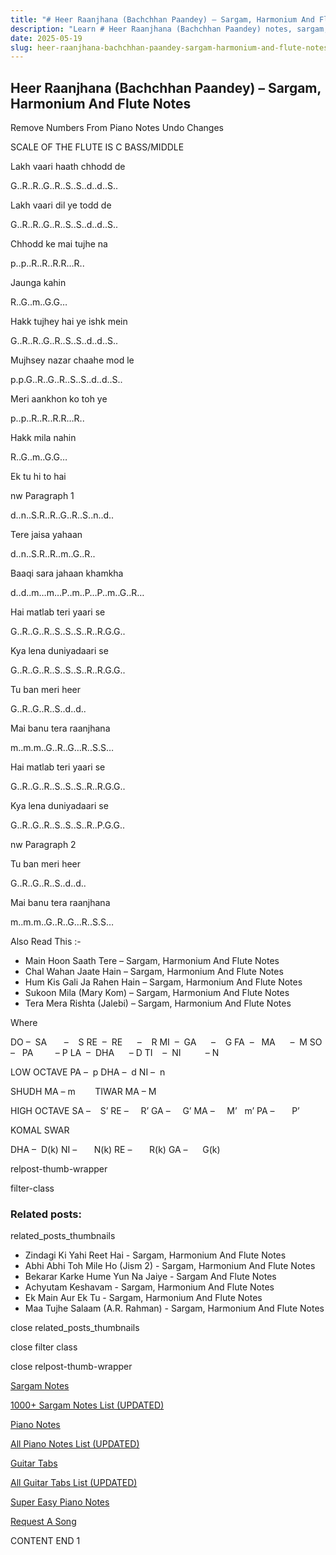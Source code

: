 ```yaml
---
title: "# Heer Raanjhana (Bachchhan Paandey) – Sargam, Harmonium And Flute Notes"
description: "Learn # Heer Raanjhana (Bachchhan Paandey) notes, sargam, harmonium notations and flute notes. Easy step-by-step tutorial for beginners."
date: 2025-05-19
slug: heer-raanjhana-bachchhan-paandey-sargam-harmonium-and-flute-notes
---
```


## Heer Raanjhana (Bachchhan Paandey) – Sargam, Harmonium And Flute Notes

Remove Numbers From Piano Notes
Undo Changes

SCALE OF THE FLUTE IS C BASS/MIDDLE

Lakh vaari haath chhodd de

G..R..R..G..R..S..S..d..d..S..

Lakh vaari dil ye todd de

G..R..R..G..R..S..S..d..d..S..

Chhodd ke mai tujhe na

p..p..R..R..R.R…R..

Jaunga kahin

R..G..m..G.G…

Hakk tujhey hai ye ishk mein

G..R..R..G..R..S..S..d..d..S..

Mujhsey nazar chaahe mod le

p.p.G..R..G..R..S..S..d..d..S..

Meri aankhon ko toh ye

p..p..R..R..R.R…R..

Hakk mila nahin

R..G..m..G.G…

Ek tu hi to hai

nw Paragraph 1

d..n..S.R..R..G..R..S..n..d..

Tere jaisa yahaan

d..n..S.R..R..m..G..R..

Baaqi sara jahaan khamkha

d..d..m…m…P..m..P…P..m..G..R…

Hai matlab teri yaari se

G..R..G..R..S..S..S..R..R.G.G..

Kya lena duniyadaari se

G..R..G..R..S..S..S..R..R.G.G..

Tu ban meri heer

G..R..G..R..S..d..d..

Mai banu tera raanjhana

m..m.m..G..R..G…R..S.S…

Hai matlab teri yaari se

G..R..G..R..S..S..S..R..R.G.G..

Kya lena duniyadaari se

G..R..G..R..S..S..S..R..P.G.G..

nw Paragraph 2

Tu ban meri heer

G..R..G..R..S..d..d..

Mai banu tera raanjhana

m..m.m..G..R..G…R..S.S…

Also Read This :-

* Main Hoon Saath Tere – Sargam, Harmonium And Flute Notes
* Chal Wahan Jaate Hain – Sargam, Harmonium And Flute Notes
* Hum Kis Gali Ja Rahen Hain – Sargam, Harmonium And Flute Notes
* Sukoon Mila (Mary Kom) – Sargam, Harmonium And Flute Notes
* Tera Mera Rishta (Jalebi) – Sargam, Harmonium And Flute Notes

Where

DO –  SA       –    S
RE  –  RE      –    R
MI  –  GA      –    G
FA  –   MA      –  M
SO  –   PA         – P
LA  –  DHA      – D
TI    –  NI          – N

LOW OCTAVE
PA –  p
DHA –  d
NI –  n

SHUDH MA – m        TIWAR MA – M

HIGH OCTAVE
SA –    S’
RE –     R’
GA –     G’
MA –     M’   m’
PA –       P’

KOMAL SWAR

DHA –  D(k)
NI –       N(k)
RE –       R(k)
GA –      G(k)

relpost-thumb-wrapper

filter-class

### Related posts:

related_posts_thumbnails

* Zindagi Ki Yahi Reet Hai - Sargam, Harmonium And Flute Notes
* Abhi Abhi Toh Mile Ho (Jism 2) - Sargam, Harmonium And Flute Notes
* Bekarar Karke Hume Yun Na Jaiye - Sargam And Flute Notes
* Achyutam Keshavam - Sargam, Harmonium And Flute Notes
* Ek Main Aur Ek Tu - Sargam, Harmonium And Flute Notes
* Maa Tujhe Salaam (A.R. Rahman) - Sargam, Harmonium And Flute Notes

close related_posts_thumbnails

close filter class

close relpost-thumb-wrapper

[Sargam Notes](/sargam-notes.html)

[1000+ Sargam Notes List (UPDATED)](/all-songs-list-sargam-notes.html)

[Piano Notes](/piano-notes.html)

[All Piano Notes List (UPDATED)](/all-songs-list-piano-notes.html)

[Guitar Tabs](/guitar-tabs.html)

[All Guitar Tabs List (UPDATED)](/all-songs-list-guitar-tabs.html)

[Super Easy Piano Notes](https://studywall.in/)

[Request A Song](/request-a-song.html)

CONTENT END 1

